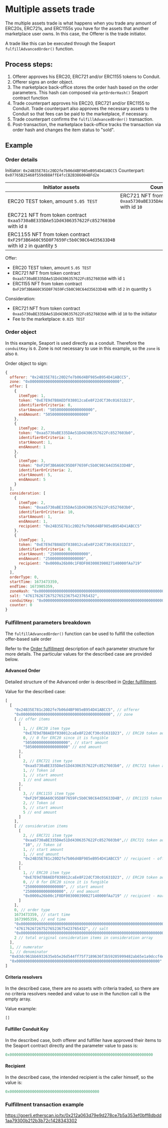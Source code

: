 # Multiple assets trade

The multiple assets trade is what happens when you trade any amount of ERC20s, ERC721s, and ERC1155s you have for the assets that another marketplace user owns. In this case, the Offerer is the trade initiator.

A trade like this can be executed through the Seaport `fulfillAdvancedOrder()` function.

## Process steps:

1.  Offerer approves his ERC20, ERC721 and/or ERC1155 tokens to Conduit.
2.  Offerer signs an order object.
3.  The marketplace back-office stores the order hash based on the order parameters. This hash can composed via `getOrderHash()` Seaport contract function
4.  Trade counterpart approves his ERC20, ERC721 and/or ERC1155 to Conduit. Trade counterpart also approves the necessary assets to the Conduit so that fees can be paid to the marketplace, if necessary.
5.  Trade counterpart confirms the `fulfillAdvancedOrder()` transaction.
6.  Post-transaction, the marketplace back-office tracks the transaction via order hash and changes the item status to "sold".

## Example

### Order details

Initiator: `0x24B35E781c20D2fe7b06d4BF985eB954D41ABCC5`
Counterpart: `0x07765B25468f559d88AffE4fcCB2B386004BFd2e`

| Initiator assets                                                                                         | Counterpart assets                                                                       |
| -------------------------------------------------------------------------------------------------------- | ---------------------------------------------------------------------------------------- |
| ERC20 TEST token, amount `5.05 TEST`                                                                     | ERC721 NFT from token contract `0xaa5730aBE335DAe51Dd4306357622Fc8527603b0` with id `10` |
| ERC721 NFT from token contract `0xaa5730aBE335DAe51Dd4306357622Fc8527603b0` with id `8`                  |                                                                                          |
| ERC1155 NFT from token contract `0xF29f3B6A60C95D8F7659Fc5b0C98C64d35633D4B` with id `2` in quantity `5` |                                                                                          |

Offer:

-   ERC20 TEST token, amount `5.05 TEST`
-   ERC721 NFT from token contract `0xaa5730aBE335DAe51Dd4306357622Fc8527603b0` with id `1`
-   ERC1155 NFT from token contract `0xF29f3B6A60C95D8F7659Fc5b0C98C64d35633D4B` with id `2` in quantity `5`

Consideration:

-   ERC721 NFT from token contract `0xaa5730aBE335DAe51Dd4306357622Fc8527603b0` with id `10` to the initiator
-   Fee to the marketplace: `0.025 TEST`

### Order object

In this example, Seaport is used directly as a conduit. Therefore the `conduitKey` is `0`. Zone is not necessary to use in this example, so the `zone` is also `0`.

Order object to sign:

```js
{
  offerer: "0x24B35E781c20D2fe7b06d4BF985eB954D41ABCC5",
  zone: "0x0000000000000000000000000000000000000000",
  offer: [
    {
      itemType: 1,
      token: "0xE7E9d7B8AEDf038012caEe8F22dCf30c01631D23",
      identifierOrCriteria: 0,
      startAmount: "5050000000000000000",
      endAmount: "5050000000000000000"
    },
    {
      itemType: 2,
      token: "0xaa5730aBE335DAe51Dd4306357622Fc8527603b0",
      identifierOrCriteria: 1,
      startAmount: 1,
      endAmount: 1
    },
    {
      itemType: 3,
      token: "0xF29f3B6A60C95D8F7659Fc5b0C98C64d35633D4B",
      identifierOrCriteria: 2,
      startAmount: 5,
      endAmount: 5
    }
  ],
  consideration: [
    {
      itemType: 2,
      token: "0xaa5730aBE335DAe51Dd4306357622Fc8527603b0",
      identifierOrCriteria: 10,
      startAmount: 1,
      endAmount: 1,
      recipient: "0x24B35E781c20D2fe7b06d4BF985eB954D41ABCC5"
    },
    {
      itemType: 1,
      token: "0xE7E9d7B8AEDf038012caEe8F22dCf30c01631D23",
      identifierOrCriteria: 0,
      startAmount: "25000000000000000",
      endAmount: "25000000000000000",
      recipient: "0x0000a26b00c1F0DF003000390027140000fAa719"
    }
  ],
  orderType: 0,
  startTime: 1673473359,
  endTime: 1673905359,
  zoneHash: "0x0000000000000000000000000000000000000000000000000000000000000000",
  salt: "4761762672675276523675423765432",
  conduitKey: "0x0000000000000000000000000000000000000000000000000000000000000000",
  counter: 0
}
```

### Fulfillment parameters breakdown

The `fulfillAdvancedOrder()` function can be used to fulfill the collection offer-based sale order

Refer to the [Order fulfillment](3_Order_fulfillment.md) description of each parameter structure for more details. The particular values for the described case are provided below.

#### Advanced Order

Detailed structure of the Advanced order is described in [Order fulfillment](3_Order_fulfillment.md).

Value for the described case:

```js
[
  [
    "0x24B35E781c20D2fe7b06d4BF985eB954D41ABCC5", // offerer
    "0x0000000000000000000000000000000000000000", // zone
    [ // offer items
      [ 
        1, // ERC20 item type
        "0xE7E9d7B8AEDf038012caEe8F22dCf30c01631D23", // ERC20 token address
        0, // 0 for ERC20 since it is fungible
        "5050000000000000000", // start amount
        "5050000000000000000" // end amount
      ],
      [
        2, // ERC721 item type
        "0xaa5730aBE335DAe51Dd4306357622Fc8527603b0", // ERC721 token address
        1, // Token id
        1, // start amount
        1 // end amount
      ],
      [
        3, // ERC1155 item type
        "0xF29f3B6A60C95D8F7659Fc5b0C98C64d35633D4B", // ERC1155 token address
        2, // Token id
        5, // start amount
        5 // end amount
      ]
    ],
    [ // consideration items
      [
        2, // ERC721 item type
        "0xaa5730aBE335DAe51Dd4306357622Fc8527603b0",// ERC721 token address
        "10", // Token id
        1, // start amount
        1, // end amount
        "0x24B35E781c20D2fe7b06d4BF985eB954D41ABCC5" // recipient - offerer
      ],
      [ 
        1, // ERC20 item type
        "0xE7E9d7B8AEDf038012caEe8F22dCf30c01631D23", // ERC20 token address
        0, // 0 for ERC20 since it is fungible
        "25000000000000000", // start amount
        "25000000000000000", // end amount
        "0x0000a26b00c1F0DF003000390027140000fAa719" // recipient - marketplace fee collector
      ]
    ],
    0, // order type
    1673473359, // start time
    1673905359, // end time
    "0x0000000000000000000000000000000000000000000000000000000000000000", // zone hash
    "4761762672675276523675423765432", // salt
    "0x0000000000000000000000000000000000000000000000000000000000000000", // conduit key
    2 // total original consideration items in consideration array
  ],
  1, // numerator
  1, // denominator
  "0x83dc961bb6932635eb5e26d544ff75f7189636f3b59205999482ab65e1a9dccf4e9313b79eff1ea2af3ada9048bbdd1df56174e9012f20c0cd59862d215c81531b", // order signature
  "0x0000000000000000000000000000000000000000000000000000000000000000" // extra data
]
```

#### Criteria resolvers

In the described case, there are no assets with criteria traded, so there are no criteria resolvers needed and value to use in the function call is the empty array.

Value example:

```js
[]
```

#### Fulfiller Conduit Key

In the described case, both offerer and fulfiller have approved their items to the Seaport contract directly and the parameter value to pass is:

```js
0x0000000000000000000000000000000000000000000000000000000000000000
```

#### Recipient

In the described case, the intended recipient is the caller himself, so the value is:

```js
0x0000000000000000000000000000000000000000
```

### Fulfillment transaction example

https://goerli.etherscan.io/tx/0x212a063d79e9d278ce7b5a353ef0bff8dbdd1aa79300b212b3b72c1428343302